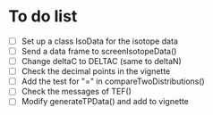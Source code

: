 # To do list

- [ ] Set up a class IsoData for the isotope data
- [ ] Send a data frame to screenIsotopeData()
- [ ] Change deltaC to DELTAC (same to deltaN)
- [ ] Check the decimal points in the vignette
- [ ] Add the test for "=" in compareTwoDistributions()
- [ ] Check the messages of TEF()
- [ ] Modify generateTPData() and add to vignette
